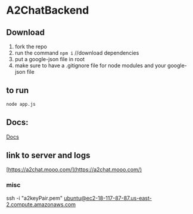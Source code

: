 ﻿# A2ChatBackend
## Download 
1. fork the repo
2. run the command `npm i` //download dependencies
3. put a google-json file in root
4. make sure to have a .gitignore file for node modules and your google-json file

## to run
`node app.js`   

## Docs: 
[Docs](docs/)

## link to server and logs 
[https://a2chat.mooo.com/](https://a2chat.mooo.com/)

### misc 
ssh -i "a2keyPair.pem" ubuntu@ec2-18-117-87-87.us-east-2.compute.amazonaws.com

